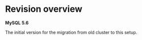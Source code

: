 # Revision overview

**MySQL** **5.6**

The initial version for the migration from old cluster to this setup.
